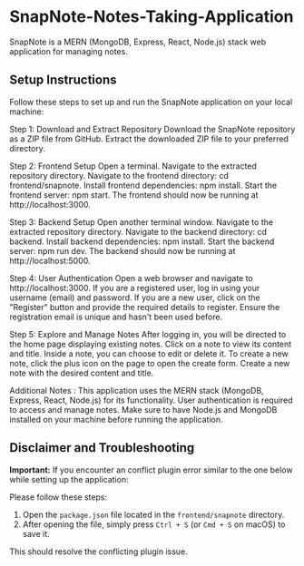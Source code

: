 # SnapNote-Notes-Taking-Application
SnapNote is a MERN (MongoDB, Express, React, Node.js) stack web application for managing notes.

## Setup Instructions

Follow these steps to set up and run the SnapNote application on your local machine:

Step 1: Download and Extract Repository
Download the SnapNote repository as a ZIP file from GitHub.
Extract the downloaded ZIP file to your preferred directory.

Step 2: Frontend Setup
Open a terminal.
Navigate to the extracted repository directory.
Navigate to the frontend directory: cd frontend/snapnote.
Install frontend dependencies: npm install.
Start the frontend server: npm start.
The frontend should now be running at http://localhost:3000.

Step 3: Backend Setup
Open another terminal window.
Navigate to the extracted repository directory.
Navigate to the backend directory: cd backend.
Install backend dependencies: npm install.
Start the backend server: npm run dev.
The backend should now be running at http://localhost:5000.

Step 4: User Authentication
Open a web browser and navigate to http://localhost:3000.
If you are a registered user, log in using your username (email) and password.
If you are a new user, click on the "Register" button and provide the required details to register.
Ensure the registration email is unique and hasn't been used before.

Step 5: Explore and Manage Notes
After logging in, you will be directed to the home page displaying existing notes.
Click on a note to view its content and title.
Inside a note, you can choose to edit or delete it.
To create a new note, click the plus icon on the page to open the create form.
Create a new note with the desired content and title.

Additional Notes : 
This application uses the MERN stack (MongoDB, Express, React, Node.js) for its functionality.
User authentication is required to access and manage notes.
Make sure to have Node.js and MongoDB installed on your machine before running the application.

## Disclaimer and Troubleshooting

**Important:** If you encounter an conflict plugin error similar to the one below while setting up the application:

Please follow these steps:

1. Open the `package.json` file located in the `frontend/snapnote` directory.
2. After opening the file, simply press `Ctrl + S` (or `Cmd + S` on macOS) to save it.

This should resolve the conflicting plugin issue.
